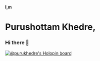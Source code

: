 #### I,m 
# Purushottam Khedre,
### Hi there 👋

[![@purukhedre's Holopin board](https://holopin.me/purukhedre)](https://holopin.io/@purukhedre)

<!--
**puru-khedre/puru-khedre** is a ✨ _special_ ✨ repository because its `README.md` (this file) appears on your GitHub profile.

Here are some ideas to get you started:

- 🔭 I’m currently working on ...
- 🌱 I’m currently learning ...
- 👯 I’m looking to collaborate on ...
- 🤔 I’m looking for help with ...
- 💬 Ask me about ...
- 📫 How to reach me: ...
- 😄 Pronouns: ...
- ⚡ Fun fact: ...
-->
